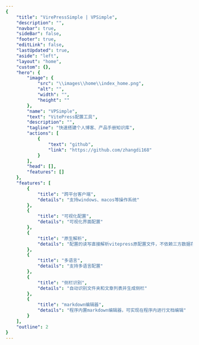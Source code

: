 ```yaml
---
{
    "title": "VirePressSimple | VPSimple",
    "description": "",
    "navbar": true,
    "sideBar": false,
    "footer": true,
    "editLink": false,
    "lastUpdated": true,
    "aside": "left",
    "layout": "home",
    "custom": {},
    "hero": {
        "image": {
            "src": "\\images\\home\\index_home.png",
            "alt": "",
            "width": "",
            "height": ""
        },
        "name": "VPSimple",
        "text": "VitePress配置工具",
        "description": "",
        "tagline": "快速搭建个人博客、产品手册知识库",
        "actions": [
            {
                "text": "github",
                "link": "https://github.com/zhangdi168"
            }
        ],
        "head": [],
        "features": []
    },
    "features": [
        {
            "title": "跨平台客户端",
            "details": "支持windows、macos等操作系统"
        },
        {
            "title": "可视化配置",
            "details": "可视化界面配置"
        },
        {
            "title": "原生解析",
            "details": "配置的读写直接解析vitepress原配置文件，不依赖三方数据存储"
        },
        {
            "title": "多语言",
            "details": "支持多语言配置"
        },
        {
            "title": "侧栏识别",
            "details": "自动识别文件夹和文章列表并生成侧栏"
        },
        {
            "title": "markdown编辑器",
            "details": "程序内置markdown编辑器，可实现在程序内进行文档编辑"
        }
    ],
    "outline": 2
}
---
```

<style>
:root { 
  --vp-home-hero-name-color: transparent;
  --vp-home-hero-name-background: -webkit-linear-gradient(120deg, #bd34fe 30%, #41d1ff);

  --vp-home-hero-image-background-image: linear-gradient(-45deg, #bd34fe 20%, #47caff 20%);
  --vp-home-hero-image-filter: blur(44px);
}

@media (min-width: 640px) {
  :root {
    --vp-home-hero-image-filter: blur(56px);
  }
}

@media (min-width: 960px) {
  :root {
    --vp-home-hero-image-filter: blur(68px);
  }
}
</style>


